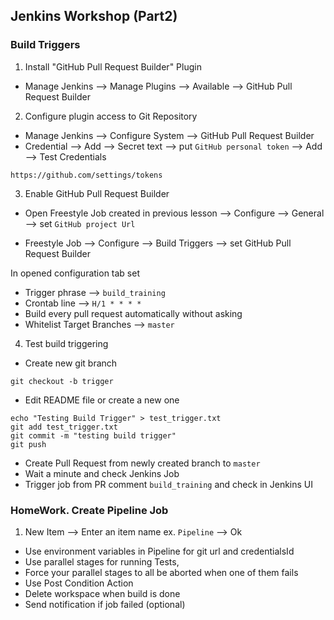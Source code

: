 ##  Jenkins Workshop (Part2)

### Build Triggers

1. Install "GitHub Pull Request Builder" Plugin

  * Manage Jenkins --> Manage Plugins --> Available --> GitHub Pull Request Builder


2. Configure plugin access to Git Repository

  * Manage Jenkins --> Configure System --> GitHub Pull Request Builder
  * Credential --> Add --> Secret text --> put `GitHub personal token` --> Add --> Test Credentials
  ```
  https://github.com/settings/tokens
  ```

3. Enable GitHub Pull Request Builder

  * Open Freestyle Job created in previous lesson -->
  Configure --> General --> set `GitHub project Url`

  * Freestyle Job --> Configure --> Build Triggers --> set GitHub Pull Request Builder


  In opened configuration tab set

  * Trigger phrase --> `build_training`
  * Crontab line --> `H/1 * * * *`
  * Build every pull request automatically without asking
  * Whitelist Target Branches --> `master`

4. Test build triggering

  * Create new git branch
  ```
  git checkout -b trigger
  ```
  * Edit README file or create a new one
  ```
  echo "Testing Build Trigger" > test_trigger.txt
  git add test_trigger.txt
  git commit -m "testing build trigger"
  git push
  ```
  * Create Pull Request from newly created branch to `master`
  * Wait a minute and check Jenkins Job
  * Trigger job from PR comment `build_training` and check in Jenkins UI


### HomeWork. Create Pipeline Job

1. New Item --> Enter an item name ex. `Pipeline` --> Ok

  * Use environment variables in Pipeline for git url and credentialsId
  * Use parallel stages for running Tests,
  * Force your parallel stages to all be aborted when one of them fails
  * Use Post Condition Action
  * Delete workspace when build is done
  * Send notification if job failed (optional)
